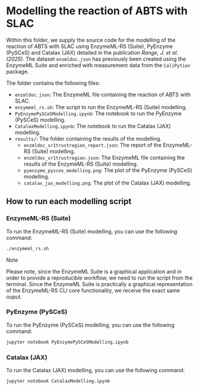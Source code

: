 # Modelling the reaction of ABTS with SLAC

Within this folder, we supply the source code for the modelling of the reaction of ABTS with SLAC using EnzymeML-RS (Suite), PyEnzyme (PySCeS) and Catalax (JAX) detailed in the publication *Range, J. et al. (2025)*. The dataset `enzmldoc.json` has previously been created using the EnzymeML Suite and enriched with measurement data from the `CaliPytion` package.

The folder contains the following files:

- `enzmldoc.json`: The EnzymeML file containing the reaction of ABTS with SLAC.
- `enzymeml_rs.sh`: The script to run the EnzymeML-RS (Suite) modelling.
- `PyEnzymePySCeSModelling.ipynb`: The notebook to run the PyEnzyme (PySCeS) modelling.
- `CatalaxModelling.ipynb`: The notebook to run the Catalax (JAX) modelling.
- `results/`: The folder containing the results of the modelling.
  - `enzmldoc_sr1trustregion_report.json`: The report of the EnzymeML-RS (Suite) modelling.
  - `enzmldoc_sr1trustregion.json`: The EnzymeML file containing the results of the EnzymeML-RS (Suite) modelling.
  - `pyenzyme_pysces_modelling.png`: The plot of the PyEnzyme (PySCeS) modelling.
  - `catalax_jax_modelling.png`: The plot of the Catalax (JAX) modelling.

## How to run each modelling script

### EnzymeML-RS (Suite)

To run the EnzymeML-RS (Suite) modelling, you can use the following command:

```bash
./enzymeml_rs.sh
```

> [!NOTE]
> Please note, since the EnzymeML Suite is a graphical application and in order to provide
> a reproducible workflow, we need to run the script from the terminal. Since the EnzymeML Suite
> is practically a graphical representation of the EnzymeML-RS CLI core functionality, we
> receive the exact same ouput.

### PyEnzyme (PySCeS)

To run the PyEnzyme (PySCeS) modelling, you can use the following command:

```bash
jupyter notebook PyEnzymePySCeSModelling.ipynb
```

### Catalax (JAX)

To run the Catalax (JAX) modelling, you can use the following command:

```bash
jupyter notebook CatalaxModelling.ipynb
```
